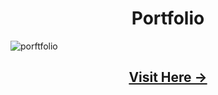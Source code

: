 <h1 align="center"> Portfolio </h1>

![porftfolio](https://github.com/user-attachments/assets/a9714168-6511-434f-8e1e-4be8f15fb461)

<h2 align="center" > <a href="https://vinoddhaware.github.io/PRODIGY_WD_04/">  Visit Here -> </a>  </h2>
